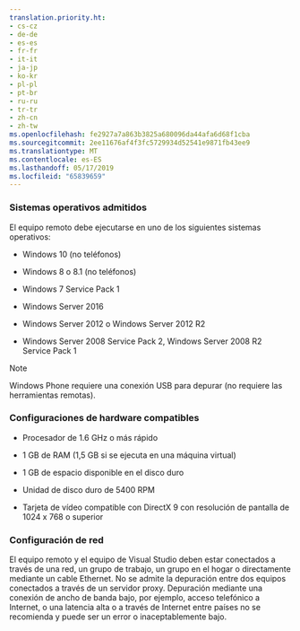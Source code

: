```yaml
---
translation.priority.ht:
- cs-cz
- de-de
- es-es
- fr-fr
- it-it
- ja-jp
- ko-kr
- pl-pl
- pt-br
- ru-ru
- tr-tr
- zh-cn
- zh-tw
ms.openlocfilehash: fe2927a7a863b3825a680096da44afa6d68f1cba
ms.sourcegitcommit: 2ee11676af4f3fc5729934d52541e9871fb43ee9
ms.translationtype: MT
ms.contentlocale: es-ES
ms.lasthandoff: 05/17/2019
ms.locfileid: "65839659"
---
```

### <a name="supported-operating-systems"></a>Sistemas operativos admitidos  

El equipo remoto debe ejecutarse en uno de los siguientes sistemas operativos:  
  
- Windows 10 (no teléfonos)
  
- Windows 8 o 8.1 (no teléfonos)
  
- Windows 7 Service Pack 1  

- Windows Server 2016
  
- Windows Server 2012 o Windows Server 2012 R2  
  
- Windows Server 2008 Service Pack 2, Windows Server 2008 R2 Service Pack 1

> [!NOTE]
> Windows Phone requiere una conexión USB para depurar (no requiere las herramientas remotas).
  
### <a name="supported-hardware-configurations"></a>Configuraciones de hardware compatibles  
  
- Procesador de 1.6 GHz o más rápido  
  
- 1 GB de RAM (1,5 GB si se ejecuta en una máquina virtual)  
  
- 1 GB de espacio disponible en el disco duro  
  
- Unidad de disco duro de 5400 RPM  
  
- Tarjeta de vídeo compatible con DirectX 9 con resolución de pantalla de 1024 x 768 o superior  
  
### <a name="network-configuration"></a>Configuración de red  

El equipo remoto y el equipo de Visual Studio deben estar conectados a través de una red, un grupo de trabajo, un grupo en el hogar o directamente mediante un cable Ethernet. No se admite la depuración entre dos equipos conectados a través de un servidor proxy. Depuración mediante una conexión de ancho de banda bajo, por ejemplo, acceso telefónico a Internet, o una latencia alta o a través de Internet entre países no se recomienda y puede ser un error o inaceptablemente bajo.